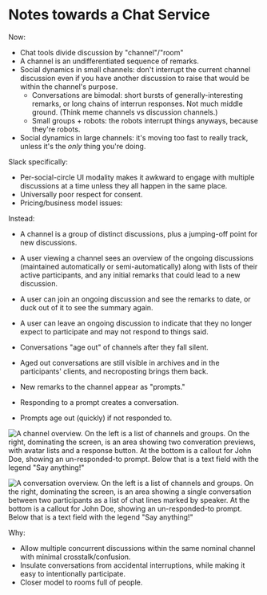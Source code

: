 # Notes towards a Chat Service

Now:

* Chat tools divide discussion by "channel"/"room"
* A channel is an undifferentiated sequence of remarks.
* Social dynamics in small channels: don't interrupt the current channel discussion even if you have another discussion to raise that would be within the channel's purpose.
    * Conversations are bimodal: short bursts of generally-interesting remarks, or long chains of interrun responses. Not much middle ground. (Think meme channels vs discussion channels.)
    * Small groups + robots: the robots interrupt things anyways, because they're robots.
* Social dynamics in large channels: it's moving too fast to really track, unless it's the _only_ thing you're doing.

Slack specifically:

* Per-social-circle UI modality makes it awkward to engage with multiple discussions at a time unless they all happen in the same place.
* Universally poor respect for consent.
* Pricing/business model issues:

Instead:

* A channel is a group of distinct discussions, plus a jumping-off point for new discussions.
* A user viewing a channel sees an overview of the ongoing discussions (maintained automatically or semi-automatically) along with lists of their active participants, and any initial remarks that could lead to a new discussion.
* A user can join an ongoing discussion and see the remarks to date, or duck out of it to see the summary again.
* A user can leave an ongoing discussion to indicate that they no longer expect to participate and may not respond to things said.
* Conversations "age out" of channels after they fall silent.
* Aged out conversations are still visible in archives and in the participants' clients, and necroposting brings them back.

* New remarks to the channel appear as "prompts."
* Responding to a prompt creates a conversation.
* Prompts age out (quickly) if not responded to.

![A channel overview. On the left is a list of channels and groups. On the right, dominating the screen, is an area showing two converation previews, with avatar lists and a response button. At the bottom is a callout for John Doe, showing an un-responded-to prompt. Below that is a text field with the legend "Say anything!"](/media/chat/notes/channel-overview.png)

![A conversation overview. On the left is a list of channels and groups. On the right, dominating the screen, is an area showing a single conversation between two participants as a list of chat lines marked by speaker. At the bottom is a callout for John Doe, showing an un-responded-to prompt. Below that is a text field with the legend "Say anything!"](/media/chat/notes/conversation.png)

Why:

* Allow multiple concurrent discussions within the same nominal channel with minimal crosstalk/confusion.
* Insulate conversations from accidental interruptions, while making it easy to intentionally participate.
* Closer model to rooms full of people.
